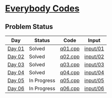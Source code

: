# [Everybody Codes](https://everybody.codes/event/2024/quests)
## Problem Status

| **Day** | **Status**     | **Code**        | **Input**          |
|---------|----------------|------------------|---------------------|
| [Day 01](https://everybody.codes/event/2024/quests/1) | Solved         | [q01.cpp](./q01.cpp) | [input/01](./input/01/) |
| [Day 02](https://everybody.codes/event/2024/quests/2) | Solved         | [q02.cpp](./q02.cpp) | [input/02](./input/02/) |
| [Day 03](https://everybody.codes/event/2024/quests/3) | Solved         | [q03.cpp](./q03.cpp) | [input/03](./input/03/) |
| [Day 04](https://everybody.codes/event/2024/quests/4) | Solved         | [q04.cpp](./q04.cpp) | [input/04](./input/04/) |
| [Day 05](https://everybody.codes/event/2024/quests/5) | In Progress    | [q05.cpp](./q05.cpp) | [input/05](./input/05/) |
| [Day 06](https://everybody.codes/event/2024/quests/6) | In Progress    | [q06.cpp](./q06.cpp) | [input/06](./input/06/) |